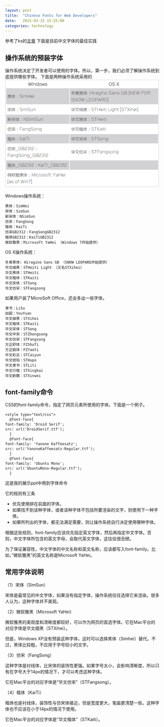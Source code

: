 ```yaml
---
layout: post
title:  "Chinese Fonts for Web Developers"
date:   2015-03-15 15:25:08
categories: technology
---
```


参考了ks的[文章](http://www.kendraschaefer.com/2012/06/chinese-standard-web-fonts-the-ultimate-guide-to-css-font-family-declarations-for-web-design-in-simplified-chinese/)
下面是目前中文字体的最佳实践
## 操作系统的预装字体 ##
操作系统决定了开发者可以使用的字体。所以，第一步，我们必须了解操作系统到底提供哪些字体。
下面是两种操作系统采用的![字体](/figures/chinese_fonts_on_operation_sysytem.png)

Windows操作系统：

    黑体：SimHei
    宋体：SimSun
    新宋体：NSimSun
    仿宋：FangSong
    楷体：KaiTi
    仿宋GB2312：FangSongGB2312
    楷体GB2312：KaiTiGB2312
    微软雅黑：Microsoft YaHei （Windows 7开始提供）

OS X操作系统：

    冬青黑体: Hiragino Sans GB （SNOW LEOPARD开始提供）
    华文细黑：STHeiti Light （又名STXihei）
    华文黑体：STHeiti
    华文楷体：STKaiti
    华文宋体：STSong
    华文仿宋：STFangsong

如果用户装了MicroSoft Office，还会多出一些字体。

    隶书：LiSu
    幼圆：YouYuan
    华文细黑：STXihei
    华文楷体：STKaiti
    华文宋体：STSong
    华文中宋：STZhongsong
    华文仿宋：STFangsong
    方正舒体：FZShuTi
    方正姚体：FZYaoti
    华文彩云：STCaiyun
    华文琥珀：STHupo
    华文隶书：STLiti
    华文行楷：STXingkai
    华文新魏：STXinwei

## font-family命令 ##

CSS的font-family命令，指定了网页元素所使用的字体。下面是一个例子。  

    <style type="text/css">
      @font-face{
    font-family: 'Droid Serif';
    src: url('DroidSerif.ttf');
      }
      @font-face{
    font-family: 'Yanone Kaffeesatz';
    src: url('YanoneKaffeesatz-Regular.ttf');
      }
      @font-face{
    font-family: 'Ubuntu Mono';
    src: url('UbuntuMono-Regular.ttf');
      }
这是我的展示ppt中用到字体命令

它的规则有三条

- 优先使用排在前面的字体。
- 如果找不到该种字体，或者该种字体不包括所要渲染的文字，则使用下一种字体。
- 如果所列出的字体，都无法满足需要，则让操作系统自行决定使用哪种字体。 

根据这些规则，font-family应该优先指定英文字体，然后再指定中文字体。否则，中文字体所包含的英文字母，会取代英文字体，这往往很丑陋。

为了保证兼容性，中文字体的中文名称和英文名称，应该都写入font-family。比如，”微软雅黑”的英文名称是Microsoft YaHei。

## 常用字体说明 ##
（1）宋体（SimSun）

宋体是最常见的中文字体，如果没有指定字体，操作系统往往选择它来渲染。很多人认为，这种字体并不美观。

（2）微软雅黑（Microsoft YaHei）

微软雅黑的美观度和清晰度都较好，可以作为网页的首选字体。它在Mac平台的对应字体是华文细黑（STXihei）。

但是，Windows XP没有预装这种字体，这时可以选择黑体（Simhei）替代。不过，黑体比较粗，不应用于字号较小的文字。

（3）仿宋（FangSong）

这种字体是衬线体，比宋体的装饰性更强。如果字号太小，会影响清晰度，所以只有在字号大于14px的情况下，才可以考虑这种字体。

它在Mac平台的对应字体是”华文仿宋”（STFangsong）。

（4）楷体（KaiTi）

楷体也是衬线体，装饰性与仿宋体接近，但是宽度更大，笔画更清楚一些。这种字体也不应该在小于14px的情况下使用。

它在Mac平台的对应字体是”华文楷体”（STKaiti）。